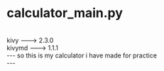 # calculator_main.py
<br>
kivy ---> 2.3.0<br>
kivymd ---> 1.1.1<br>
---
so this is my calculator i have made for practice
<br>
---
